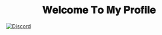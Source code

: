 <h1 align=center>𝐖𝐞𝐥𝐜𝐨𝐦𝐞 𝐓𝐨 𝐌𝐲 𝐏𝐫𝐨𝐟𝐢𝐥𝐞</h1>

[![Discord](https://www.basyolla.com/blog/wp-content/uploads/2021/06/discord-nedir.jpg)](https://discord.com/users/1098733763128733746)
